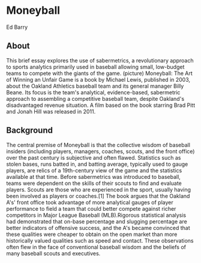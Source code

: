 Moneyball
===========
Ed Barry
## About
This brief essay explores the use of sabermetrics, a revolutionary approach to sports analytics primarily used in baseball allowing small, low-budget teams to compete with the giants of the game.
(picture)
Moneyball: The Art of Winning an Unfair Game is a book by Michael Lewis, published in 2003, about the Oakland Athletics baseball team and
its general manager Billy Beane. Its focus is the team's analytical, evidence-based, sabermetric approach to assembling a competitive
baseball team, despite Oakland's disadvantaged revenue situation. A film based on the book starring Brad Pitt and Jonah Hill was released
in 2011.
## Background
The central premise of Moneyball is that the collective wisdom of baseball insiders (including players, managers, coaches, scouts, and the
front office) over the past century is subjective and often flawed. Statistics such as stolen bases, runs batted in, and batting average,
typically used to gauge players, are relics of a 19th-century view of the game and the statistics available at that time. Before
sabermetrics was introduced to baseball, teams were dependent on the skills of their scouts to find and evaluate players. Scouts are those
who are experienced in the sport, usually having been involved as players or coaches.[1] The book argues that the Oakland A's' front
office took advantage of more analytical gauges of player performance to field a team that could better compete against richer competitors
in Major League Baseball (MLB).Rigorous statistical analysis had demonstrated that on-base percentage and slugging percentage are better
indicators of offensive success, and the A's became convinced that these qualities were cheaper to obtain on the open market than more
historically valued qualities such as speed and contact. These observations often flew in the face of conventional baseball
wisdom and the beliefs of many baseball scouts and executives.
